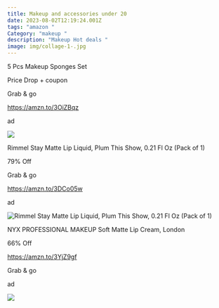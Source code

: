 ```yaml
---
title: Makeup and accessories under 20
date: 2023-08-02T12:19:24.001Z
tags: "amazon "
Category: "makeup "
description: "Makeup Hot deals "
image: img/collage-1-.jpg
---
```

<!--StartFragment-->

5 Pcs Makeup Sponges Set

Price Drop + coupon

Grab & go

https://amzn.to/3OiZBqz

ad

<!--StartFragment-->

![](https://m.media-amazon.com/images/I/814tUkPJnZL._SL1500_.jpg)

<!--StartFragment-->

Rimmel Stay Matte Lip Liquid, Plum This Show, 0.21 Fl Oz (Pack of 1)

79% Off

Grab & go

https://amzn.to/3DCo05w

ad

![Rimmel Stay Matte Lip Liquid, Plum This Show, 0.21 Fl Oz (Pack of 1)](https://m.media-amazon.com/images/I/31ecKLNho5L._SX300_SY300_QL70_FMwebp_.jpg)

<!--StartFragment-->

NYX PROFESSIONAL MAKEUP Soft Matte Lip Cream, London

66% Off

https://amzn.to/3YjZ9gf

Grab & go

ad

![](https://m.media-amazon.com/images/I/61KT-k7ep4S._SL1500_.jpg)

<!--EndFragment-->